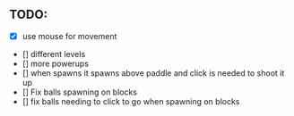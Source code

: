 ## TODO:

- [x] use mouse for movement
- [] different levels
- [] more powerups
- [] when spawns it spawns above paddle and click is needed to shoot it up
- [] Fix balls spawning on blocks
- [] fix balls needing to click to go when spawning on blocks
